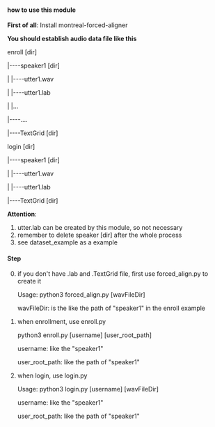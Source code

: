 #### how to use this module

**First of all**: Install montreal-forced-aligner 



**You should establish audio data file like this**

enroll  [dir]

|----speaker1 [dir]

|     |----utter1.wav

|     |----utter1.lab

|     |...

|----....

|----TextGrid [dir]



login  [dir]

|----speaker1 [dir]

|     |----utter1.wav

|     |----utter1.lab

|----TextGrid [dir]



**Attention**:

1. utter.lab can be created by this module, so not necessary
2. remember to delete speaker [dir]  after the whole process
3. see dataset_example as a example



#### Step

0. if you don't have .lab and .TextGrid file, first use forced_align.py to create it 

   Usage: python3 forced_align.py [wavFileDir]

   wavFileDir: is the like the path of "speaker1" in the enroll example 

1. when enrollment, use enroll.py 

   python3 enroll.py \[username] [user_root_path]

   username: like the "speaker1" 

   user_root_path: like the path of "speaker1"

2. when login, use login.py 

   Usage: python3 login.py \[username] [wavFileDir]

   username: like the "speaker1"

   user_root_path: like the path of "speaker1"

   

   